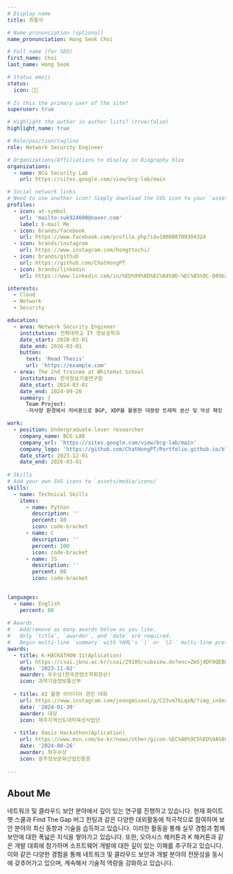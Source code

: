 ```yaml
---
# Display name
title: 최홍석

# Name pronunciation (optional)
name_pronunciation: Hong Seok Choi

# Full name (for SEO)
first_name: Choi
last_name: Hong Seok

# Status emoji
status:
  icon: 🧑‍💻
  
# Is this the primary user of the site?
superuser: true

# Highlight the author in author lists? (true/false)
highlight_name: true

# Role/position/tagline
role: Network Security Engineer

# Organizations/Affiliations to display in Biography blox
organizations:
  - name: BCG Security Lab
    url: https://sites.google.com/view/bcg-lab/main

# Social network links
# Need to use another icon? Simply download the SVG icon to your `assets/media/icons/` folder.
profiles:
  - icon: at-symbol
    url: 'mailto:suk924600@naver.com'
    label: E-mail Me
  - icon: brands/facebook
    url: https://www.facebook.com/profile.php?id=100008709304324
  - icon: brands/instagram
    url: https://www.instagram.com/hongttochi/
  - icon: brands/github
    url: https://github.com/ChatHongPT
  - icon: brands/linkedin
    url: https://www.linkedin.com/in/%ED%99%8D%EC%84%9D-%EC%B5%9C-089b23302/

interests:
  - Cloud 
  - Network 
  - Security

education:
  - area: Network Security Engineer
    institution: 전북대학교 IT 정보공학과
    date_start: 2020-03-01
    date_end: 2026-03-01
    button:
      text: 'Read Thesis'
      url: 'https://example.com'
  - area: The 2nd trainee at WhiteHat School
    institution: 한국정보기술연구원
    date_start: 2024-03-01
    date_end: 2024-09-26
    summary: |
      Team Project:
      -저사양 환경에서 저비용으로 BGP, XDP를 활용한 대용량 트래픽 분산 및 악성 패킷 필터링 솔루션 개발[WhiteHat School 팀 프로젝트 Top 5 선정]

work:
  - position: Undergraduate-lever researcher
    company_name: BCG LAB
    company_url: 'https://sites.google.com/view/bcg-lab/main'
    company_logo: 'https://github.com/ChatHongPT/Portfolio.github.io/blob/1eb4b0ffe28b9cc59d54c99fea151f65e8ed31b7/content/authors/admin/image.png'
    date_start: 2023-12-01
    date_end: 2026-03-01
   
# Skills
# Add your own SVG icons to `assets/media/icons/`
skills:
  - name: Technical Skills
    items:
      - name: Python
        description: ''
        percent: 80
        icon: code-bracket
      - name: C
        description: ''
        percent: 100
        icon: code-bracket
      - name: JS
        description: ''
        percent: 80
        icon: code-bracket
  

languages:
  - name: English
    percent: 80
 
# Awards.
#   Add/remove as many awards below as you like.
#   Only `title`, `awarder`, and `date` are required.
#   Begin multi-line `summary` with YAML's `|` or `|2-` multi-line prefix and indent 2 spaces below.
awards:
  - title: K-HACKATHON 11(Aplication)
    url: https://csai.jbnu.ac.kr/csai/29105/subview.do?enc=Zm5jdDF8QEB8JTJGYmJzJTJGY3NhaSUyRjQ5MjclMkYzMTgxNjAlMkZhcnRjbFZpZXcuZG8lM0ZwYWdlJTNEMSUyNnNyY2hDb2x1bW4lM0QlMjZzcmNoV3JkJTNEJTI2YmJzQ2xTZXElM0QlMjZiYnNPcGVuV3JkU2VxJTNEJTI2cmdzQmduZGVTdHIlM0QlMjZyZ3NFbmRkZVN0ciUzRCUyNmlzVmlld01pbmUlM0RmYWxzZSUyNnBhc3N3b3JkJTNEJTI2
    date: '2023-11-02'
    awarder: 우수상(한국콘텐츠학회장상)
    icon: 과학기술정보통신부
    
  - title: AI 활용 아이디어 경진 대회
    url: https://www.instagram.com/jeongmiseol/p/C23vm7kLqxN/?img_index=5
    date: '2024-01-30'
    awarder: 대상
    icon: 제주지역선도대학육성사업단
   
  - title: Oasis Hackathon(Aplication)
    url: https://www.msn.com/ko-kr/news/other/gicon-%EC%A0%9C5%ED%9A%8C-%EC%98%A4%EC%95%84%EC%8B%9C%EC%8A%A4-%ED%95%B4%EC%BB%A4%ED%86%A4-%EB%8C%80%ED%9A%8C-%EA%B0%9C%EC%B5%9C-%EC%84%B1%EB%A3%8C/ar-AA1py0aY?ocid=BingNewsSerp
    date: '2024-08-26'
    awarder: 최우수상
    icon: 광주정보문화산업진흥원
    
---
```


## About Me

네트워크 및 클라우드 보안 분야에서 깊이 있는 연구를 진행하고 있습니다. 현재 화이트햇 스쿨과 Find The Gap 버그 헌팅과 같은 다양한 대외활동에 적극적으로 참여하며 보안 분야의 최신 동향과 기술을 습득하고 있습니다. 이러한 활동을 통해 실무 경험과 함께 보안에 대한 폭넓은 지식을 쌓아가고 있습니다.
또한, 오아시스 해커톤과 K 해커톤과 같은 개발 대회에 참가하며 소프트웨어 개발에 대한 깊이 있는 이해를 추구하고 있습니다. 이와 같은 다양한 경험을 통해 네트워크 및 클라우드 보안과 개발 분야의 전문성을 동시에 갖추어가고 있으며, 계속해서 기술적 역량을 강화하고 있습니다.
